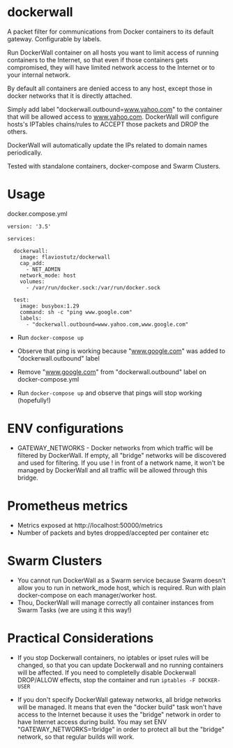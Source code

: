 # dockerwall
A packet filter for communications from Docker containers to its default gateway. Configurable by labels.

Run DockerWall container on all hosts you want to limit access of running containers to the Internet, so that even if those containers gets compromised, they will have limited network access to the Internet or to your internal network.

By default all containers are denied access to any host, except those in docker networks that it is directly attached.

Simply add label "dockerwall.outbound=www.yahoo.com" to the container that will be allowed access to www.yahoo.com. DockerWall will configure hosts's IPTables chains/rules to ACCEPT those packets and DROP the others.

DockerWall will automatically update the IPs related to domain names periodically.

Tested with standalone containers, docker-compose and Swarm Clusters.

# Usage

docker.compose.yml
```
version: '3.5'

services:

  dockerwall:
    image: flaviostutz/dockerwall
    cap_add:
      - NET_ADMIN
    network_mode: host
    volumes:
      - /var/run/docker.sock:/var/run/docker.sock

  test:
    image: busybox:1.29
    command: sh -c "ping www.google.com"
    labels:
      - "dockerwall.outbound=www.yahoo.com,www.google.com"
```

* Run ```docker-compose up```

* Observe that ping is working because "www.google.com" was added to "dockerwall.outbound" label

* Remove "www.google.com" from "dockerwall.outbound" label on docker-compose.yml

* Run ```docker-compose up``` and observe that pings will stop working (hopefully!)

# ENV configurations
  * GATEWAY_NETWORKS - Docker networks from which traffic will be filtered by DockerWall. If empty, all "bridge" networks will be discovered and used for filtering. If you use ! in front of a network name, it won't be managed by DockerWall and all traffic will be allowed through this bridge.

# Prometheus metrics

   * Metrics exposed at http://localhost:50000/metrics
   * Number of packets and bytes dropped/accepted per container etc

# Swarm Clusters

   * You cannot run DockerWall as a Swarm service because Swarm doesn't allow you to run in network_mode host, which is required. Run with plain docker-compose on each manager/worker host.
   * Thou, DockerWall will manage correctly all container instances from Swarm Tasks (we are using it this way!)

# Practical Considerations

   * If you stop Dockerwall containers, no iptables or ipset rules will be changed, so that you can update Dockerwall and no running containers will be affected. If you need to completelly disable Dockerwall DROP/ALLOW effects, stop the container and run ```iptables -F DOCKER-USER```

   * If you don't specify DockerWall gateway networks, all bridge networks will be managed. It means that even the "docker build" task won't have access to the Internet because it uses the "bridge" network in order to have Internet access during build. You may set ENV "GATEWAY_NETWORKS=!bridge" in order to protect all but the "bridge" network, so that regular builds will work.

